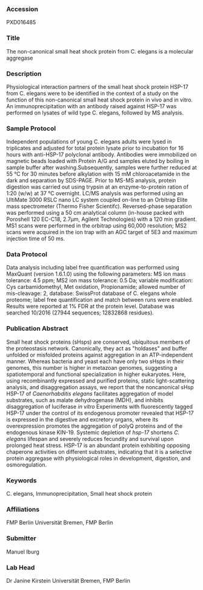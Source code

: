 ### Accession
PXD016485

### Title
The non-canonical small heat shock protein from C. elegans is a molecular aggregase

### Description
Physiological interaction partners of the small heat shock protein HSP-17 from C. elegans were to be identified in the context of a study on the function of this non-canonical small heat shock protein in vivo and in vitro. An immunoprecipitation with an antibody raised against HSP-17 was performed on lysates of wild type C. elegans, followed by MS analysis.

### Sample Protocol
Independent populations of young C. elegans adults were lysed in triplicates and adjusted for total protein lysate prior to incubation for 16 hours with anti-HSP-17 polyclonal antibody. Antibodies were immobilized on magnetic beads loaded with Protein A/G and samples eluted by boiling in sample buffer after washing.Subsequently, samples were further reduced at 55 °C for 30 minutes before alkylation with 15 mM chloroacetamide in the dark and separation by SDS-PAGE. Prior to MS-MS analysis, protein digestion was carried out using trypsin at an enzyme-to-protein ration of 1:20 (w/w) at 37 °C overnight. LC/MS analysis was performed using an UltiMate 3000 RSLC nano LC system coupled on-line to an Orbitrap Elite mass spectrometer (Thermo Fisher Scientifc). Reversed-phase separation was performed using a 50 cm analytical column (in-house packed with Poroshell 120 EC-C18, 2.7µm, Agilent Technologies) with a 120 min gradient. MS1 scans were performed in the orbitrap using 60,000 resolution; MS2 scans were acquired in the ion trap with an AGC target of 5E3 and maximum injection time of 50 ms.

### Data Protocol
Data analysis including label free quantification was performed using MaxQuant (version 1.6.1.0) using the following parameters: MS ion mass tolerance: 4.5 ppm; MS2 ion mass tolerance: 0.5 Da; variable modification: Cys carbamidomethyl, Met oxidation, Propionamide; allowed number of mis-cleavage: 2, database: SwissProt database of C. elegans whole proteome; label free quantification and match between runs were enabled. Results were reported at 1% FDR at the protein level. Database was searched 10/2016 (27944 sequences; 12832868 residues).

### Publication Abstract
Small heat shock proteins (sHsps) are conserved, ubiquitous members of the proteostasis network. Canonically, they act as "holdases" and buffer unfolded or misfolded proteins against aggregation in an ATP-independent manner. Whereas bacteria and yeast each have only two sHsps in their genomes, this number is higher in metazoan genomes, suggesting a spatiotemporal and functional specialization in higher eukaryotes. Here, using recombinantly expressed and purified proteins, static light-scattering analysis, and disaggregation assays, we report that the noncanonical sHsp HSP-17 of <i>Caenorhabditis elegans</i> facilitates aggregation of model substrates, such as malate dehydrogenase (MDH), and inhibits disaggregation of luciferase <i>in vitro</i> Experiments with fluorescently tagged HSP-17 under the control of its endogenous promoter revealed that HSP-17 is expressed in the digestive and excretory organs, where its overexpression promotes the aggregation of polyQ proteins and of the endogenous kinase KIN-19. Systemic depletion of <i>hsp-17</i> shortens <i>C. elegans</i> lifespan and severely reduces fecundity and survival upon prolonged heat stress. HSP-17 is an abundant protein exhibiting opposing chaperone activities on different substrates, indicating that it is a selective protein aggregase with physiological roles in development, digestion, and osmoregulation.

### Keywords
C. elegans, Immunoprecipitation, Small heat shock protein

### Affiliations
FMP Berlin
Universität Bremen, FMP Berlin

### Submitter
Manuel Iburg

### Lab Head
Dr Janine Kirstein
Universität Bremen, FMP Berlin


